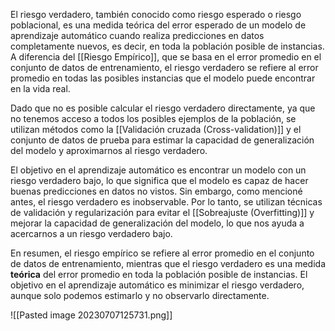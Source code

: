 El riesgo verdadero, también conocido como riesgo esperado o riesgo poblacional, es una medida teórica del error esperado de un modelo de aprendizaje automático cuando realiza predicciones en datos completamente nuevos, es decir, en toda la población posible de instancias. A diferencia del [[Riesgo Empírico]], que se basa en el error promedio en el conjunto de datos de entrenamiento, el riesgo verdadero se refiere al error promedio en todas las posibles instancias que el modelo puede encontrar en la vida real.

Dado que no es posible calcular el riesgo verdadero directamente, ya que no tenemos acceso a todos los posibles ejemplos de la población, se utilizan métodos como la [[Validación cruzada (Cross-validation)]] y el conjunto de datos de prueba para estimar la capacidad de generalización del modelo y aproximarnos al riesgo verdadero.

El objetivo en el aprendizaje automático es encontrar un modelo con un riesgo verdadero bajo, lo que significa que el modelo es capaz de hacer buenas predicciones en datos no vistos. Sin embargo, como mencioné antes, el riesgo verdadero es inobservable. Por lo tanto, se utilizan técnicas de validación y regularización para evitar el [[Sobreajuste (Overfitting)]] y mejorar la capacidad de generalización del modelo, lo que nos ayuda a acercarnos a un riesgo verdadero bajo.

En resumen, el riesgo empírico se refiere al error promedio en el conjunto de datos de entrenamiento, mientras que el riesgo verdadero es una medida **teórica** del error promedio en toda la población posible de instancias. El objetivo en el aprendizaje automático es minimizar el riesgo verdadero, aunque solo podemos estimarlo y no observarlo directamente.

![[Pasted image 20230707125731.png]]